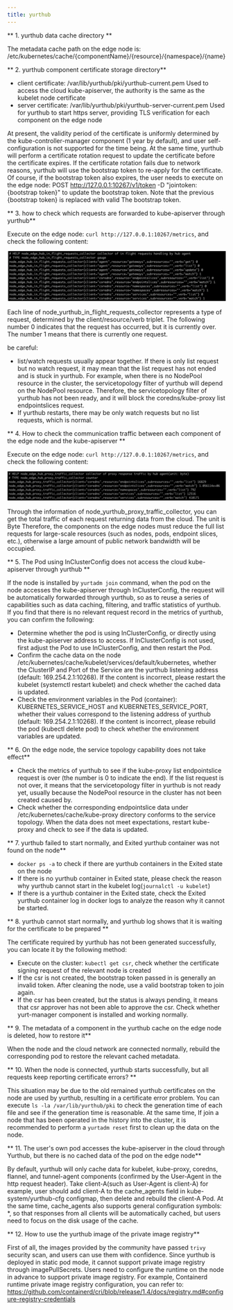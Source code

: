 ```yaml
---
title: yurthub
---
```


** 1. yurthub data cache directory **

The metadata cache path on the edge node is: /etc/kubernetes/cache/{componentName}/{resource}/{namespace}/{name}

** 2. yurthub component certificate storage directory**

- client certificate: /var/lib/yurthub/pki/yurthub-current.pem
  Used to access the cloud kube-apiserver, the authority is the same as the kubelet node certificate
- server certificate: /var/lib/yurthub/pki/yurthub-server-current.pem
  Used for yurthub to start https server, providing TLS verification for each component on the edge node

At present, the validity period of the certificate is uniformly determined by the kube-controller-manager component (1 year by default), and user self-configuration is not supported for the time being.
At the same time, yurthub will perform a certificate rotation request to update the certificate before the certificate expires. If the certificate rotation fails due to network reasons, yurthub will use the bootstrap token to re-apply for the certificate.
Of course, if the bootstrap token also expires, the user needs to execute on the edge node: POST http://127.0.0.1:10267/v1/token -D "jointoken:
{bootstrap token}" to update the bootstrap token. Note that the previous {bootstrap token} is replaced with valid The bootstrap token.

** 3. how to check which requests are forwarded to kube-apiserver through yurthub**

Execute on the edge node: `curl http://127.0.0.1:10267/metrics`, and check the following content:

![img](../../static/img/docs/faq/flight-requests-in-yurthub.png)

Each line of node_yurthub_in_flight_requests_collector represents a type of request, determined by the client/resource/verb triplet. The following number 0 indicates that the request has occurred, but it is currently over. The number 1 means that there is currently one request.

be careful:
- list/watch requests usually appear together. If there is only list request but no watch request, it may mean that the list request has not ended and is stuck in yurthub. For example, when there is no NodePool resource in the cluster, the servicetopology filter of yurthub will depend on the NodePool resource. Therefore, the servicetopology filter of yurthub has not been ready, and it will block the coredns/kube-proxy list endpointslices request.
- If yurthub restarts, there may be only watch requests but no list requests, which is normal.

** 4. How to check the communication traffic between each component of the edge node and the kube-apiserver **

Execute on the edge node: `curl http://127.0.0.1:10267/metrics`, and check the following content:

![img](../../static/img/docs/faq/response-traffic-in-yurthub.png)

Through the information of node_yurthub_proxy_traffic_collector, you can get the total traffic of each request returning data from the cloud. The unit is Byte
Therefore, the components on the edge nodes must reduce the full list requests for large-scale resources (such as nodes, pods, endpoint slices, etc.), otherwise a large amount of public network bandwidth will be occupied.

** 5. The Pod using InClusterConfig does not access the cloud kube-apiserver through yurthub **

If the node is installed by `yurtadm join` command, when the pod on the node accesses the kube-apiserver through InClusterConfig, the request will be automatically forwarded through yurthub, so as to reuse a series of capabilities such as data caching, filtering, and traffic statistics of yurthub. If you find that there is no relevant request record in the metrics of yurthub, you can confirm the following:
- Determine whether the pod is using InClusterConfig, or directly using the kube-apiserver address to access. If InClusterConfig is not used, first adjust the Pod to use InClusterConfig, and then restart the Pod.
- Confirm the cache data on the node /etc/kubernetes/cache/kubelet/services/default/kubernetes, whether the ClusterIP and Port of the Service are the yurthub listening address (default: 169.254.2.1:10268). If the content is incorrect, please restart the kubelet (systemctl restart kubelet) and check whether the cached data is updated.
- Check the environment variables in the Pod (container): KUBERNETES_SERVICE_HOST and KUBERNETES_SERVICE_PORT, whether their values correspond to the listening address of yurthub (default: 169.254.2.1:10268). If the content is incorrect, please rebuild the pod (kubectl delete pod) to check whether the environment variables are updated.

** 6. On the edge node, the service topology capability does not take effect**

- Check the metrics of yurthub to see if the kube-proxy list endpointslice request is over (the number is 0 to indicate the end). If the list request is not over, it means that the servicetopology filter in yurthub is not ready yet, usually because the NodePool resource in the cluster has not been created caused by.
- Check whether the corresponding endpointslice data under /etc/kubernetes/cache/kube-proxy directory conforms to the service topology. When the data does not meet expectations, restart kube-proxy and check to see if the data is updated.

** 7. yurthub failed to start normally, and Exited yurthub container was not found on the node**

- `docker ps -a` to check if there are yurthub containers in the Exited state on the node
- If there is no yurthub container in Exited state, please check the reason why yurthub cannot start in the kubelet log(`journalctl -u kubelet`)
- If there is a yurthub container in the Exited state, check the Exited yurthub container log in docker logs to analyze the reason why it cannot be started.

** 8. yurthub cannot start normally, and yurthub log shows that it is waiting for the certificate to be prepared **

The certificate required by yurthub has not been generated successfully, you can locate it by the following method:
- Execute on the cluster: `kubectl get csr`, check whether the certificate signing request of the relevant node is created
- If the csr is not created, the bootstrap token passed in is generally an invalid token. After cleaning the node, use a valid bootstrap token to join again.
- If the csr has been created, but the status is always pending, it means that csr approver has not been able to approve the csr. Check whether yurt-manager component is installed and working normally.

** 9. The metadata of a component in the yurthub cache on the edge node is deleted, how to restore it**

When the node and the cloud network are connected normally, rebuild the corresponding pod to restore the relevant cached metadata.

** 10. When the node is connected, yurthub starts successfully, but all requests keep reporting certificate errors? **

This situation may be due to the old remained yurthub certificates on the node are used by yurthub, resulting in a certificate error problem. You can execute `ls -la /var/lib/yurthub/pki` to check the generation time of each file and see if the generation time is reasonable.
At the same time, If join a node that has been operated in the history into the cluster, it is recommended to perform a `yurtadm reset` first to clean up the data on the node.

** 11. The user's own pod accesses the kube-apiserver in the cloud through Yurthub, but there is no cached data of the pod on the edge node**

By default, yurthub will only cache data for kubelet, kube-proxy, coredns, flannel, and tunnel-agent components (confirmed by the User-Agent in the http request header). Take client-A(such as User-Agent is client-A) for example, user should add client-A to the cache_agents field in kube-system/yurthub-cfg configmap, then delete and rebuild the client-A Pod.
At the same time, cache_agents also supports general configuration symbols: *, so that responses from all clients will be automatically cached, but users need to focus on the disk usage of the cache.

** 12. How to use the yurthub image of the private image registry**

First of all, the images provided by the community have passed `trivy` security scan, and users can use them with confidence. Since yurthub is deployed in static pod mode, it cannot support private image registry through imagePullSecrets.
Users need to configure the runtime on the node in advance to support private image registry. For example, Containerd runtime private image registry configuration, you can refer to: https://github.com/containerd/cri/blob/release/1.4/docs/registry.md#configure-registry-credentials